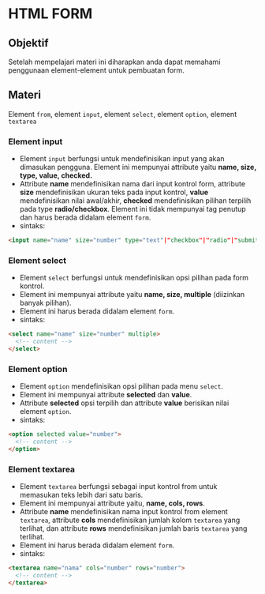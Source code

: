 # HTML FORM

## Objektif

Setelah mempelajari materi ini diharapkan anda dapat memahami penggunaan element-element untuk pembuatan form.

## Materi

Element `from`, element `input`, element `select`, element `option`, element `textarea`

### Element input

- Element `input` berfungsi untuk mendefinisikan input yang akan dimasukan pengguna. Element ini mempunyai attribute yaitu **name, size, type, value, checked.**
- Attribute **name** mendefinisikan nama dari input kontrol form, attribute **size** mendefinisikan ukuran teks pada input kontrol, **value** mendefinisikan nilai awal/akhir, **checked** mendefinisikan pilihan terpilih pada type **radio/checkbox**. Element ini tidak mempunyai tag penutup dan harus berada didalam element `form`.
- sintaks:

```html
<input name="name" size="number" type="text"|"checkbox"|"radio"|"submit"|"reset" value="value" checked>
```

### Element select

- Element `select` berfungsi untuk mendefinisikan opsi pilihan pada form kontrol.
- Element ini mempunyai attribute yaitu **name, size, multiple** (diizinkan banyak pilihan).
- Element ini harus berada didalam element `form`.
- sintaks:

```html
<select name="name" size="number" multiple>
  <!-- content -->
</select>
```

### Element option

- Element `option` mendefinisikan opsi pilihan pada menu `select`.
- Element ini mempunyai attribute **selected** dan **value**.
- Attribute **selected** opsi terpilih dan attribute **value** berisikan nilai element `option`.
- sintaks:

```html
<option selected value="number">
  <!-- content -->
</option>
```

### Element textarea

- Element `textarea` berfungsi sebagai input kontrol from untuk memasukan teks lebih dari satu baris.
- Element ini mempunyai attribute yaitu, **name, cols, rows**.
- Attribute **name** mendefinisikan nama input kontrol from element `textarea`, attribute **cols** mendefinisikan jumlah kolom `textarea` yang terlihat, dan attribute **rows** mendefinisikan jumlah baris `textarea` yang terlihat.
- Element ini harus berada didalam element `form`.
- sintaks:

```html
<textarea name="nama" cols="number" rows="number">
  <!-- content -->
</textarea>
```

